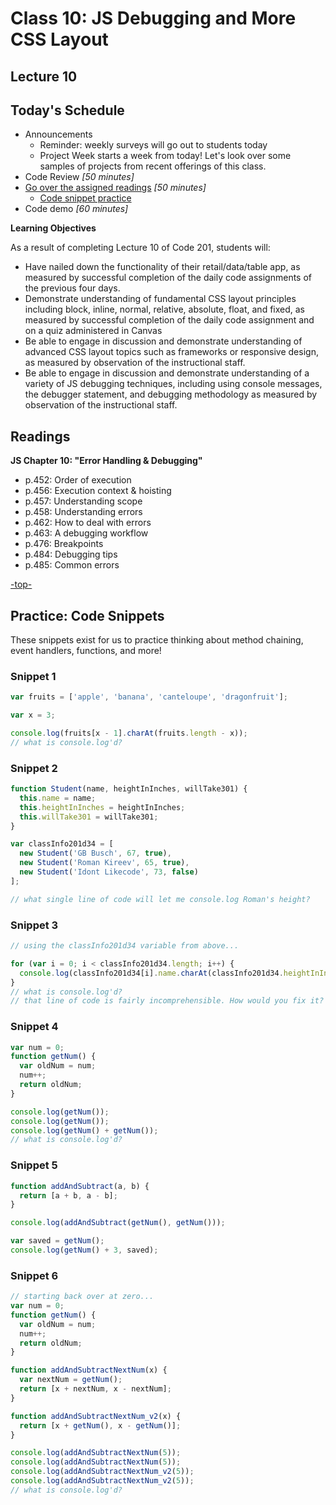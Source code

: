 # Class 10: JS Debugging and More CSS Layout

<a id="top"></a>
## Lecture 10

## Today's Schedule
- Announcements
  - Reminder: weekly surveys will go out to students today
  - Project Week starts a week from today! Let's look over some samples of projects from recent offerings of this class.
- Code Review *[50 minutes]*
- [Go over the assigned readings](#readings) *[50 minutes]*
  - [Code snippet practice](#snippets)
- Code demo *[60 minutes]*

**Learning Objectives**

As a result of completing Lecture 10 of Code 201, students will:
- Have nailed down the functionality of their retail/data/table app, as measured by successful completion of the daily code assignments of the previous four days.
- Demonstrate understanding of fundamental CSS layout principles including block, inline, normal, relative, absolute, float, and fixed, as measured by successful completion of the daily code assignment and on a quiz administered in Canvas
- Be able to engage in discussion and demonstrate understanding of advanced CSS layout topics such as frameworks or responsive design, as measured by observation of the instructional staff.
- Be able to engage in discussion and demonstrate understanding of a variety of JS debugging techniques, including using console messages, the debugger statement, and debugging methodology as measured by observation of the instructional staff.

<a id="readings"></a>

## Readings

**JS Chapter 10: "Error Handling & Debugging"**

- p.452: Order of execution
- p.456: Execution context & hoisting
- p.457: Understanding scope
- p.458: Understanding errors
- p.462: How to deal with errors
- p.463: A debugging workflow
- p.476: Breakpoints
- p.484: Debugging tips
- p.485: Common errors

[-top-](#top)

<a id="snippets"></a>

## Practice: Code Snippets

These snippets exist for us to practice thinking about method chaining, event handlers, functions, and more!

### Snippet 1
```js
var fruits = ['apple', 'banana', 'canteloupe', 'dragonfruit'];

var x = 3;

console.log(fruits[x - 1].charAt(fruits.length - x));
// what is console.log'd?
```

### Snippet 2

```js
function Student(name, heightInInches, willTake301) {
  this.name = name;
  this.heightInInches = heightInInches;
  this.willTake301 = willTake301;
}

var classInfo201d34 = [
  new Student('GB Busch', 67, true),
  new Student('Roman Kireev', 65, true),
  new Student('Idont Likecode', 73, false)
];

// what single line of code will let me console.log Roman's height?
```

### Snippet 3

```js
// using the classInfo201d34 variable from above...

for (var i = 0; i < classInfo201d34.length; i++) {
  console.log(classInfo201d34[i].name.charAt(classInfo201d34.heightInInches % classInfo201d34[i].name.length));
}
// what is console.log'd?
// that line of code is fairly incomprehensible. How would you fix it?
```

### Snippet 4

```js
var num = 0;
function getNum() {
  var oldNum = num;
  num++;
  return oldNum;
}

console.log(getNum());
console.log(getNum());
console.log(getNum() + getNum());
// what is console.log'd?
```

### Snippet 5

```js
function addAndSubtract(a, b) {
  return [a + b, a - b];
}

console.log(addAndSubtract(getNum(), getNum()));

var saved = getNum();
console.log(getNum() + 3, saved);
```

### Snippet 6

```js
// starting back over at zero...
var num = 0;
function getNum() {
  var oldNum = num;
  num++;
  return oldNum;
}

function addAndSubtractNextNum(x) {
  var nextNum = getNum();
  return [x + nextNum, x - nextNum];
}

function addAndSubtractNextNum_v2(x) {
  return [x + getNum(), x - getNum()];
}

console.log(addAndSubtractNextNum(5));
console.log(addAndSubtractNextNum(5));
console.log(addAndSubtractNextNum_v2(5));
console.log(addAndSubtractNextNum_v2(5));
// what is console.log'd?
```